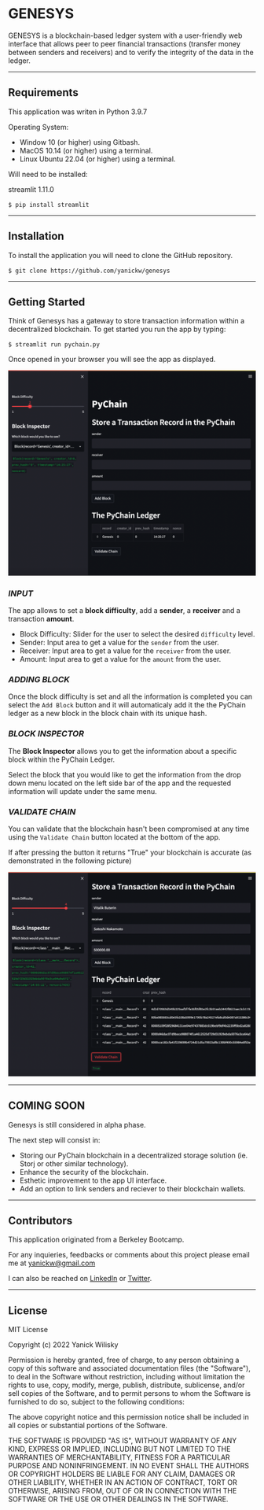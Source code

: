 # GENESYS
GENESYS is a blockchain-based ledger system with a user-friendly web interface that allows peer to peer financial transactions (transfer money between senders and receivers) and to verify the integrity of the data in the ledger.

---

## Requirements
This application was writen in Python 3.9.7

Operating System:

* Window 10 (or higher) using Gitbash.
* MacOS 10.14 (or higher) using a terminal.
* Linux Ubuntu 22.04 (or higher) using a terminal.

Will need to be installed:

streamlit 1.11.0
```
$ pip install streamlit
```
---

## Installation
To install the application you will need to clone the GitHub repository.

```
$ git clone https://github.com/yanickw/genesys
```

---
## Getting Started

Think of Genesys has a gateway to store transaction information within a decentralized blockchain. To get started you run the app by typing:

```
$ streamlit run pychain.py
```

Once opened in your browser you will see the app as displayed.

![Streamlit_UI](./images/Genesys_Streamlit_UI.png)



### *INPUT*
The app allows to set a **block difficulty**, add a **sender**, a **receiver** and a transaction **amount**.

* Block Difficulty: Slider for the user to select the desired `difficulty` level.
* Sender: Input area to get a value for the `sender` from the user.
* Receiver: Input area to get a value for the `receiver` from the user.
* Amount: Input area to get a value for the `amount` from the user.

### *ADDING BLOCK*
Once the block difficulty is set and all the information is completed you can select the `Add Block` button and it will automaticaly add it the the PyChain ledger as a new block in the block chain with its unique hash.

### *BLOCK INSPECTOR*
The **Block Inspector** allows you to get the information about a specific block within the PyChain Ledger.

Select the block that you would like to get the information from the drop down menu located on the left side bar of the app and the requested information will update under the same menu.

### *VALIDATE CHAIN*

You can validate that the blockchain hasn't been compromised at any time using the `Validate Chain` button located at the bottom of the app. 

If after pressing the button it returns "True" your blockchain is accurate (as demonstrated in the following picture)

![Valid_Chain](./images/Genesys_Valid_Chain.png)

---

## COMING SOON
Genesys is still considered in alpha phase.

The next step will consist in:

* Storing our PyChain blockchain in a decentralized storage solution (ie. Storj or other similar technology).
* Enhance the security of the blockchain.
* Esthetic improvement to the app UI interface.
* Add an option to link senders and reciever to their blockchain wallets.


---

## Contributors
This application originated from a Berkeley Bootcamp.

For any inquieries, feedbacks or comments about this project please email me at  [yanickw@gmail.com](mailto:yanickw@gmail.com)

I can also be reached on  [LinkedIn](https://www.linkedin.com/in/yanickwilisky/)  or  [Twitter](https://twitter.com/yanickwilisky).

---

## License

MIT License

Copyright (c) 2022 Yanick Wilisky

Permission is hereby granted, free of charge, to any person obtaining a copy of this software and associated documentation files (the "Software"), to deal in the Software without restriction, including without limitation the rights to use, copy, modify, merge, publish, distribute, sublicense, and/or sell copies of the Software, and to permit persons to whom the Software is furnished to do so, subject to the following conditions:

The above copyright notice and this permission notice shall be included in all copies or substantial portions of the Software.

THE SOFTWARE IS PROVIDED "AS IS", WITHOUT WARRANTY OF ANY KIND, EXPRESS OR IMPLIED, INCLUDING BUT NOT LIMITED TO THE WARRANTIES OF MERCHANTABILITY, FITNESS FOR A PARTICULAR PURPOSE AND NONINFRINGEMENT. IN NO EVENT SHALL THE AUTHORS OR COPYRIGHT HOLDERS BE LIABLE FOR ANY CLAIM, DAMAGES OR OTHER LIABILITY, WHETHER IN AN ACTION OF CONTRACT, TORT OR OTHERWISE, ARISING FROM, OUT OF OR IN CONNECTION WITH THE SOFTWARE OR THE USE OR OTHER DEALINGS IN THE SOFTWARE.